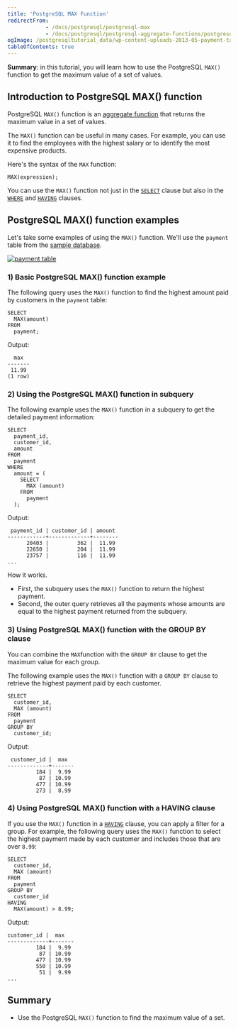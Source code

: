 ```yaml
---
title: 'PostgreSQL MAX Function'
redirectFrom:
            - /docs/postgresql/postgresql-max 
            - /docs/postgresql/postgresql-aggregate-functions/postgresql-max-function/
ogImage: /postgresqltutorial_data/wp-content-uploads-2013-05-payment-table.png
tableOfContents: true
---
```


**Summary**: in this tutorial, you will learn how to use the PostgreSQL `MAX()` function to get the maximum value of a set of values.

## Introduction to PostgreSQL MAX() function

PostgreSQL `MAX()` function is an [aggregate function](https://www.postgresqltutorial.com/postgresql-aggregate-functions/) that returns the maximum value in a set of values.

The `MAX()` function can be useful in many cases. For example, you can use it to find the employees with the highest salary or to identify the most expensive products.

Here's the syntax of the `MAX` function:

```
MAX(expression);
```

You can use the `MAX()` function not just in the [`SELECT`](/docs/postgresql/postgresql-select/) clause but also in the [`WHERE`](https://www.postgresqltutorial.com/postgresql-tutorial/postgresql-where/) and [`HAVING`](https://www.postgresqltutorial.com/postgresql-tutorial/postgresql-having) clauses.

## PostgreSQL MAX() function examples

Let's take some examples of using the `MAX()` function. We'll use the `payment` table from the [sample database](https://www.postgresqltutorial.com/postgresql-getting-started/postgresql-sample-database/).

[![payment table](https://www.postgresqltutorial.com/wp-content/uploads/2013/05/payment-table.png)](/postgresqltutorial_data/wp-content-uploads-2013-05-payment-table.png)

### 1) Basic PostgreSQL MAX() function example

The following query uses the `MAX()` function to find the highest amount paid by customers in the `payment` table:

```
SELECT
  MAX(amount)
FROM
  payment;
```

Output:

```
  max
-------
 11.99
(1 row)
```

### 2) Using the PostgreSQL MAX() function in subquery

The following example uses the `MAX()` function in a subquery to get the detailed payment information:

```
SELECT
  payment_id,
  customer_id,
  amount
FROM
  payment
WHERE
  amount = (
    SELECT
      MAX (amount)
    FROM
      payment
  );
```

Output:

```
 payment_id | customer_id | amount
------------+-------------+--------
      20403 |         362 |  11.99
      22650 |         204 |  11.99
      23757 |         116 |  11.99
...
```

How it works.

- First, the subquery uses the `MAX()` function to return the highest payment.
- Second, the outer query retrieves all the payments whose amounts are equal to the highest payment returned from the subquery.

### 3) Using PostgreSQL MAX() function with the GROUP BY clause

You can combine the `MAX`function with the `GROUP BY` clause to get the maximum value for each group.

The following example uses the `MAX()` function with a `GROUP BY` clause to retrieve the highest payment paid by each customer.

```
SELECT
  customer_id,
  MAX (amount)
FROM
  payment
GROUP BY
  customer_id;
```

Output:

```
 customer_id |  max
-------------+-------
         184 |  9.99
          87 | 10.99
         477 | 10.99
         273 |  8.99
```

### 4) Using PostgreSQL MAX() function with a HAVING clause

If you use the `MAX()` function in a [`HAVING`](/docs/postgresql/postgresql-having) clause, you can apply a filter for a group. For example, the following query uses the `MAX()` function to select the highest payment made by each customer and includes those that are over `8.99`:

```
SELECT
  customer_id,
  MAX (amount)
FROM
  payment
GROUP BY
  customer_id
HAVING
  MAX(amount) > 8.99;
```

Output:

```
customer_id |  max
-------------+-------
         184 |  9.99
          87 | 10.99
         477 | 10.99
         550 | 10.99
          51 |  9.99
...
```

## Summary

- Use the PostgreSQL `MAX()` function to find the maximum value of a set.
